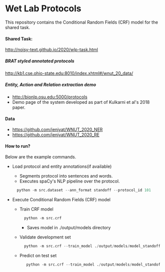 # Wet Lab Protocols

This repository contains the Conditional Random Fields (CRF) model for the shared task.

#### Shared Task:
http://noisy-text.github.io/2020/wlp-task.html

##### BRAT styled annotated protocols
http://kb1.cse.ohio-state.edu:8010/index.xhtml#/wnut_20_data/

##### Entity, Action and Relation extraction demo 
- http://bionlp.osu.edu:5000/protocols
- Demo page of the system developed as part of Kulkarni et al's 2018 paper.

#### Data
- https://github.com/jeniyat/WNUT_2020_NER
- https://github.com/jeniyat/WNUT_2020_RE


#### How to run?

Below are the example commands.

- Load protocol and entity annotations(if available)
    - Segments protocol into sentences and words.
    - Executes spaCy's NLP pipeline over the protocol.
    ```python
      python -m src.dataset --ann_format standoff --protocol_id 101
    ```
    
- Execute Conditional Random Fields (CRF) model
    - Train CRF model
        ```python
          python -m src.crf
        ```
        - Saves model in ./output/models directory
        
    - Validate development set
        ```python
          python -m src.crf --train_model ./output/models/model_standoff.pkl --evaluate_collection
        ```
    - Predict on test set
       ```python
          python -m src.crf --train_model ./output/models/model_standoff.pkl --predict_collection
        ``` 